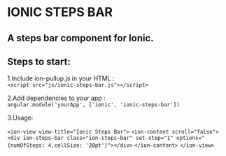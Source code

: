IONIC STEPS BAR
================================

A steps bar component for Ionic. 
---------------------------------

Steps to start:
---------------------------------

1.Include ion-pullup.js in your HTML : <br />
    ```<script src="js/ionic-steps-bar.js"></script>```

2.Add dependencies to your app : <br />
   ```angular.module('yourApp', ['ionic', 'ionic-steps-bar'])```

3.Usage: <br />

```<ion-view view-title="Ionic Steps Bar">```
    ```<ion-content scroll="false">```
        ```<div ion-steps-bar class="ion-steps-bar" set-step="1" options="{numOfSteps: 4,cellSize: '20pt'}"></div>```
    ```</ion-content>```
```</ion-view>```
